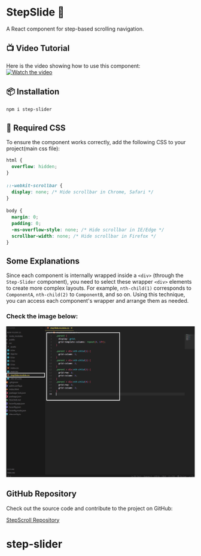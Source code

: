 # StepSlide 🚀

A React component for step-based scrolling navigation.

## 📺 Video Tutorial

Here is the video showing how to use this component:  
[![Watch the video](https://img.youtube.com/vi/ZpQ1YGMbhAU/0.jpg)](https://youtu.be/ZpQ1YGMbhAU)

## 📦 Installation

```sh
npm i step-slider
```

## 🔧 Required CSS

To ensure the component works correctly, add the following CSS to your project(main css file):

```css
html {
  overflow: hidden;
}

::-webkit-scrollbar {
  display: none; /* Hide scrollbar in Chrome, Safari */
}

body {
  margin: 0;
  padding: 0;
  -ms-overflow-style: none; /* Hide scrollbar in IE/Edge */
  scrollbar-width: none; /* Hide scrollbar in Firefox */
}
```

## Some Explanations

Since each component is internally wrapped inside a `<div>` (through the `Step-Slider` component), you need to select these wrapper `<div>` elements to create more complex layouts. For example, `nth-child(1)` corresponds to `ComponentA`, `nth-child(2)` to `ComponentB`, and so on. Using this technique, you can access each component's wrapper and arrange them as needed.

### Check the image below:

![Layout Example](<https://github.com/mohammad-gh72/step-slider/blob/main/img/Screenshot%20(58).jpg>)

## GitHub Repository

Check out the source code and contribute to the project on GitHub:

[StepScroll Repository](https://github.com/mohammad-gh72/step-slide)

# step-slider
